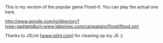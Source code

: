 This is my version of the popular game Flood-It. You can play the actual one here. 

http://www.google.com/ig/directory?type=gadgets&url=www.labpixies.com/campaigns/flood/flood.xml

Thanks to JSLint [www.jslint.com] for cleaning up my JS :).  
